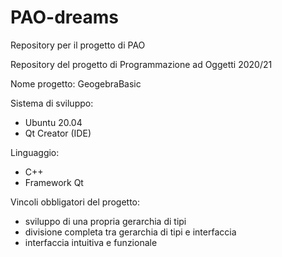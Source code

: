 # PAO-dreams
Repository per il progetto di PAO

Repository del progetto di Programmazione ad Oggetti 2020/21

Nome progetto: GeogebraBasic

Sistema di sviluppo: 
  - Ubuntu 20.04
  - Qt Creator (IDE)

Linguaggio: 
  - C++
  - Framework Qt

Vincoli obbligatori del progetto:
  - sviluppo di una propria gerarchia di tipi
  - divisione completa tra gerarchia di tipi e interfaccia
  - interfaccia intuitiva e funzionale
